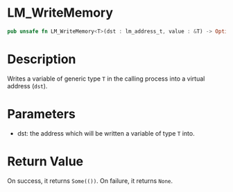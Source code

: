 # LM_WriteMemory

```rust
pub unsafe fn LM_WriteMemory<T>(dst : lm_address_t, value : &T) -> Option<()>
```

# Description

Writes a variable of generic type `T` in the calling process into a virtual address (`dst`).

# Parameters

- dst: the address which will be written a variable of type `T` into.

# Return Value

On success, it returns `Some(())`. On failure, it returns `None`.


